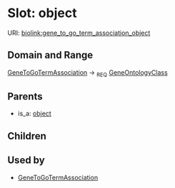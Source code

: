 
# Slot: object




URI: [biolink:gene_to_go_term_association_object](https://w3id.org/biolink/vocab/gene_to_go_term_association_object)

## Domain and Range

[GeneToGoTermAssociation](GeneToGoTermAssociation.md) ->  <sub>REQ</sub> [GeneOntologyClass](GeneOntologyClass.md)

## Parents

 *  is_a: [object](functional_association_object.md)

## Children


## Used by

 * [GeneToGoTermAssociation](GeneToGoTermAssociation.md)
